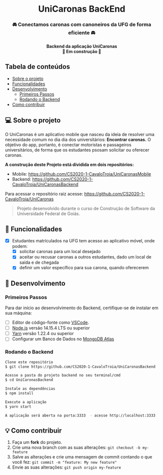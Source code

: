 <h1 align="center">UniCaronas BackEnd
</h1>
<h3 align="center">
🚘 Conectamos caronas com canoneiros da UFG de forma eficiente 🚘
</h3>
<h4 align="center">
	Backend da aplicação UniCaronas</br>
	🚧 Em construção 🚧
</h4>

## Tabela de conteúdos

 * [Sobre o projeto](#-sobre-o-projeto)
 * [Funcionalidades](#-funcionalidades)
 * [Desenvolvimento](#-desenvolvimento)
 	* [Primeiros Passos](#primeiros-passos)
 	* [Rodando o Backend](#rodando-o-backend)
 * [Como contribuir](#-como-contribuir)

## 💻 Sobre o projeto

O UniCaronas é um aplicativo mobile que nasceu da ideia de resolver uma necessidade
comum no dia dia dos universitários: <strong>Encontrar caronas.</strong> O objetivo do app, portanto,
é conectar motoristas e passageiros universitários, de forma que os estudantes psosam solicitar ou oferecer caronas.

<strong>A construção deste Projeto está dividida em dois repositórios:</strong> </br>
* Mobile: https://github.com/CS2020-1-CavaloTroia/UniCaronasMobile</br>
* Backend: https://github.com/CS2020-1-CavaloTroia/UniCaronasBackend

Para acessar o repositório raiz acesse: https://github.com/CS2020-1-CavaloTroia/UniCaronas

>Projeto desenvolvido durante o curso de Construção de Software da Universidade Federal de Goiás.

## 📱 Funcionalidades

  - [x] Estudantes matrículados na UFG tem acesso ao aplicativo móvel, onde podem:
	- [x] solicitar caronas para um local desejado
	- [x] aceitar ou recusar caronas a outros estudantes, dado um local de saída e de chegada
	- [x] definir um valor específico para sua carona, quando oferecerem

## 🚀 Desenvolvimento

### Primeiros Passos

Para dar início ao desenvolvimento do Backend, certifique-se de instalar em sua máquina:
- [ ] Editor de código-fonte como [VSCode](https://code.visualstudio.com/).
- [ ] [Node.js](https://nodejs.org/en/) versão 14.15.4 LTS ou superior
- [ ] [Yarn](https://yarnpkg.com/) versão 1.22.4 ou superior
- [ ] Configurar um Banco de Dados no [MongoDB Atlas](https://www.mongodb.com/cloud/atlas/lp/try2?utm_source=google&utm_campaign=gs_americas_brazil_search_brand_atlas_desktop&utm_term=mongodb%20atlas&utm_medium=cpc_paid_search&utm_ad=e&utm_ad_campaign_id=1718986516&gclid=CjwKCAiAgJWABhArEiwAmNVTBzoPTpu7fZZ7PNThK8_W-Xb8NMybDiwXFMGgKaVU8Sa_eolHOEFKshoC-PoQAvD_BwE)

### Rodando o Backend

```bash
Clone este repositório
$ git clone https://github.com/CS2020-1-CavaloTroia/UniCaronasBackend

Acesse a pasta do projeto backend no seu terminal/cmd
$ cd UniCaronasBackend

Instale as dependências
$ npm install

Execute a aplicação
$ yarn start

A aplicação será aberta na porta:3333  - acesse http://localhost:3333
```

## 💡 Como contribuir

1. Faça um **fork** do projeto.
2. Crie uma nova branch com as suas alterações: `git checkout -b my-feature`
3. Salve as alterações e crie uma mensagem de commit contando o que você fez: `git commit -m "feature: My new feature"`
4. Envie as suas alterações: `git push origin my-feature`

